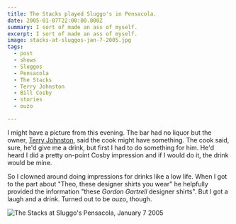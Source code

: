 ```yaml
---
title: The Stacks played Sluggo's in Pensacola.
date: 2005-01-07T22:00:00.000Z
summary: I sort of made an ass of myself.
excerpt: I sort of made an ass of myself.
image: stacks-at-sluggos-jan-7-2005.jpg
tags:
  - post
  - shows
  - Sluggos
  - Pensacola
  - The Stacks
  - Terry Johnston
  - Bill Cosby
  - stories
  - ouzo

---
```


I might have a picture from this evening. The bar had no liquor but the owner, [Terry Johnston](https://en.wikipedia.org/wiki/This_Bike_Is_a_Pipe_Bomb), said the cook might have something. The cook said, sure, he'd give me a drink, but first I had to do something for him. He'd heard I did a pretty on-point Cosby impression and if I would do it, the drink would be mine.

So I clowned around doing impressions for drinks like a low life. When I got to the part about "Theo, these designer shirts you wear" he helpfully provided the information "these _Gordon Gartrell_ designer shirts". But I got a laugh and a drink. Turned out to be ouzo, though.

![The Stacks at Sluggo's Pensacola, January 7 2005](/static/img/stacks-at-sluggos-jan-7-2005.jpg "The Stacks Played At Sluggo's!")